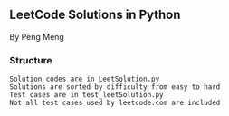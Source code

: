 LeetCode Solutions in Python
-----------------------------------

By Peng Meng

### Structure
    Solution codes are in LeetSolution.py
    Solutions are sorted by difficulty from easy to hard
    Test cases are in test_leetSolution.py
    Not all test cases used by leetcode.com are included
